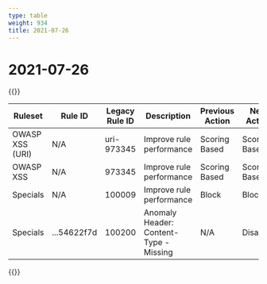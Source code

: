 ```yaml
---
type: table
weight: 934
title: 2021-07-26
---
```


# 2021-07-26

{{<table-wrap>}}<table style="width: 100%">

<thead>
  <tr>
    <th>Ruleset</th>
    <th>Rule ID</th>
    <th>Legacy Rule ID</th>
    <th>Description</th>
    <th>Previous Action</th>
    <th>New Action</th>
  </tr>
</thead>
<tbody>
  <tr>
    <td>OWASP XSS (URI)</td>
    <td>N/A</td>
    <td>uri-973345</td>
    <td>Improve rule performance</td>
    <td>Scoring Based</td>
    <td>Scoring Based</td>
  </tr>
  <tr>
    <td>OWASP XSS</td>
    <td>N/A</td>
    <td>973345</td>
    <td>Improve rule performance</td>
    <td>Scoring Based</td>
    <td>Scoring Based</td>
  </tr>
  <tr>
    <td>Specials</td>
    <td>N/A</td>
    <td>100009</td>
    <td>Improve rule performance</td>
    <td>Block</td>
    <td>Block</td>
  </tr>
  <tr>
    <td>Specials</td>
    <td>...54622f7d</td>
    <td>100200</td>
    <td>Anomaly Header: Content-Type - Missing</td>
    <td>N/A</td>
    <td>Disabled</td>
  </tr>
</tbody>

</table>{{</table-wrap>}}
